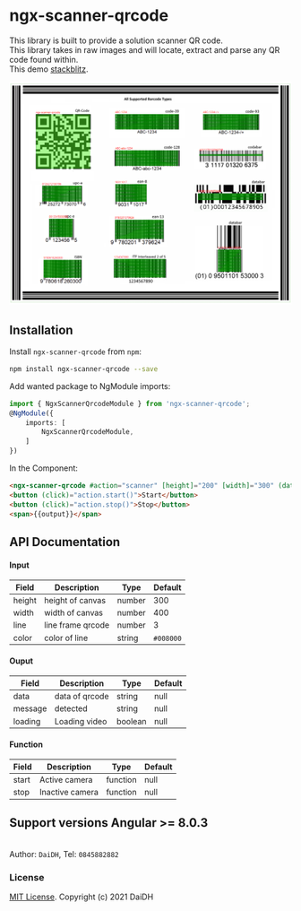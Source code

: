 # ngx-scanner-qrcode

This library is built to provide a solution scanner QR code.\
This library takes in raw images and will locate, extract and parse any QR code found within.\
This demo [stackblitz](https://stackblitz.com/edit/angular-ngx-scanner-qrcode?file=src/app/app.component.html).

![Logo](https://raw.githubusercontent.com/id1945/ngx-scanner-qrcode/master/ngx-scanner-qrcode.png)

## Installation
Install `ngx-scanner-qrcode` from `npm`:
```bash
npm install ngx-scanner-qrcode --save
```

Add wanted package to NgModule imports:
```typescript
import { NgxScannerQrcodeModule } from 'ngx-scanner-qrcode';
@NgModule({
    imports: [
        NgxScannerQrcodeModule,
    ]
})
```

In the Component:
```html
<ngx-scanner-qrcode #action="scanner" [height]="200" [width]="300" (data)="output = $event"></ngx-scanner-qrcode>
<button (click)="action.start()">Start</button>
<button (click)="action.stop()">Stop</button>
<span>{{output}}</span>
```

## API Documentation

#### Input

| Field | Description | Type | Default |
| --- | --- | --- | --- |
| height | height of canvas | number | 300 |
| width | width of canvas | number | 400 |
| line | line frame qrcode | number | 3 |
| color | color of line | string | `#008000` |

#### Ouput

| Field | Description | Type | Default |
| --- | --- | --- | --- |
| data | data of qrcode | string | null |
| message | detected | string | null |
| loading | Loading video | boolean | null |

#### Function

| Field | Description | Type | Default |
| --- | --- | --- | --- |
| start | Active camera | function | null |
| stop | Inactive camera | function | null |


## Support versions Angular >= 8.0.3

\
Author: `DaiDH`, Tel: `0845882882`

### License

[MIT License](https://github.com/id1945/ngx-scanner-qrcode/blob/master/LICENSE). Copyright (c) 2021 DaiDH